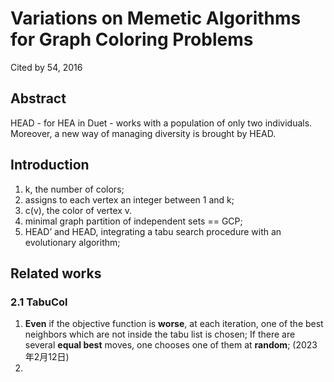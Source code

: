 # Variations on Memetic Algorithms for Graph Coloring Problems
Cited by 54, 2016

## Abstract
HEAD - for HEA in Duet - works with a population of only two individuals. Moreover, a new way of managing diversity is brought by HEAD.

## Introduction
1. k, the number of colors; 
2. assigns to each vertex an integer between 1 and k; 
3. c(v), the color of vertex v.
4. minimal graph partition of independent sets == GCP; 
5. HEAD’ and HEAD, integrating a tabu search procedure with an evolutionary algorithm; 

## Related works
### 2.1 TabuCol
1. **Even** if the objective function is **worse**, at each iteration, one of the best neighbors which are not inside the tabu list is chosen; If there are several **equal best** moves, one chooses one of them at **random**; (2023年2月12日)
2. 






